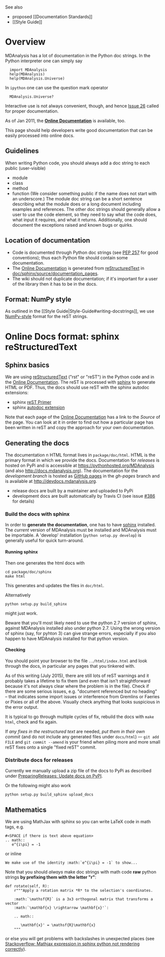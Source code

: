See also
* proposed [[Documentation Standards]]
* [[Style Guide]]

# Overview #
MDAnalysis has a lot of documentation in the Python doc strings. In the Python interpreter one can simply say
```
  import MDAnalysis
  help(MDAnalysis)
  help(MDAnalysis.Universe)
```
In `ipython` one can use the question mark operator
```
  MDAnalysis.Universe?
```
Interactive use is not always convenient, though, and hence [Issue 26](http://issues.mdanalysis.org/26) called for proper documentation.

As of Jan 2011, the **[Online Documentation](http://docs.mdanalysis.org/index.html)** is available, too.

This page should help developers write good documentation that can be easily processed into online docs.

## Guidelines ##

When writing Python code, you should always add a doc string to each public (user-visible)
  * module
  * class
  * method
  * function
(We consider something public if the name does not start with an underscore.)
The module doc string can be a short sentence describing what the module does or a long document including examples and references. The other doc strings should generally allow a user to use the code element, so they need to say what the code does, what input it requires, and what it returns. Additionally, one should document the exceptions raised and known bugs or quirks.

## Location of documentation ##
  * Code is documented through Python doc strings (see [PEP 257](http://www.python.org/dev/peps/pep-0257/) for good conventions); thus each Python file should contain some documentation.
  * The [Online Documentation](http://docs.mdanalysis.org/index.html) is generated from [reStructuredText](http://docutils.sourceforge.net/rst.html) in [doc/sphinx/source/documentation\_pages](https://github.com/MDAnalysis/mdanalysis/tree/develop/package/doc/sphinx/source/documentation_pages).
  * The wiki should not duplicate documentation; if it's important for a user of the library then it has to be in the docs.

## Format: NumPy style
As outlined in the [[Style Guide|Style-Guide#writing-docstrings]], we use [NumPy-style](https://github.com/numpy/numpy/blob/master/doc/HOWTO_DOCUMENT.rst.txt) format for the reST strings.


# Online Docs format: sphinx reStructuredText #

## Sphinx basics ##
We are using [reStructuredText](http://docutils.sourceforge.net/rst.html) ("rst" or "reST") in the Python code and in the [Online Documentation](http://docs.mdanalysis.org/index.html). The reST is processed with [sphinx](http://sphinx.pocoo.org/) to generate HTML or PDF. Thus, the docs should use reST with the sphinx autodoc extensions:
  * sphinx [reST Primer](http://sphinx.pocoo.org/rest.html)
  * sphinx [autodoc extension](http://sphinx.pocoo.org/ext/autodoc.html)

Note that each page of the  [Online Documentation](http://docs.mdanalysis.org/index.html) has a link to the _Source_ of the page. You can look at it in order to find out how a particular page has been written in reST and copy the approach for your own documentation.

## Generating the docs ##
The documentation n HTML format lives in `package/doc/html`. HTML is the primary format in which we provide the docs. Documentation for *releases* is hosted on PyPi and is accessible at https://pythonhosted.org/MDAnalysis (and also http://docs.mdanalysis.org). The documentation for the *development branch* is hosted as [GitHub pages](https://pages.github.com/) in the *gh-pages* branch and is available at http://devdocs.mdanalysis.org.

* release docs are built by a maintainer and uploaded to PyPi
* development docs are built automatically by Travis CI (see issue [#386](/MDAnalysis/mdanalysis/issues/386) for details)

### Build the docs with sphinx ###

In order to **generate the documentation**, one has to have [sphinx](http://sphinx-doc.org/) installed. The *current* version of MDAnalysis must be installed and MDAnalysis must be importable. A 'develop' installation (`python setup.py develop`) is generally useful for quick turn-around.

#### Running sphinx #####
Then one generates the html docs with
```
cd package/doc/sphinx
make html
```
This generates and updates the files in `doc/html`.

Alternatively
```
python setup.py build_sphinx
```
might just work.

Beware that you'll most likely need to use the python 2.7 version of sphinx, against MDAnalysis installed also under python 2.7. Using the wrong version of sphinx (say, for pyhton 3) can give strange errors, especially if you also happen to have MDAnalysis installed for that python version.

#### Checking ####
You should point your browser to the file `../html/index.html` and look through the docs, in particular any pages that you tinkered with.

As of this writing (July 2015), there are still lots of reST warnings and it probably takes a lifetime to fix them (and even that isn't straightforward because it's not always clear where the problem is in the file). Check if there are some serious issues, e.g. "document referenced but no heading" – that indicates some import issues or interference from Gremlins or Faeries or Pixies or all of the above. Visually check anything that looks suspicious in the error output.

It is typical to go through multiple cycles of fix, rebuild the docs with `make html`, check and fix again.

If *any fixes in the restructured text* are needed, *put them in their own commit* (and do not include any generated files under `docs/html`) — `git add FILE` and `git commit --amend` is your friend when piling more and more small reST fixes onto a single "fixed reST" commit.

### Distribute docs for releases ###
Currently we manually upload a zip file of the docs to PyPi as described under [PreparingReleases: Update docs on PyPI](PreparingReleases#Update_docs_on_PyPI).

Or the following might also work
```
python setup.py build_sphinx upload_docs
```

## Mathematics ##
We are using MathJax with sphinx so you can write LaTeX code in math tags, e.g.
```
#<SPACE if there is text above equation>
.. math::
   e^{i\pi} = -1
```
or inline
```
We make use of the identity :math:`e^{i\pi} = -1` to show...
```

Note that you should _always_ make doc strings with math code **raw** python strings **by prefixing them with the letter "r"**:
```
def rotate(self, R):
    r"""Apply a rotation matrix *R* to the selection's coordinates.

    :math:`\mathsf{R}` is a 3x3 orthogonal matrix that transforms a vector
    :math:`\mathbf{x} \rightarrow \mathbf{x}'`:

    .. math::

       \mathbf{x}' = \mathsf{R}\mathbf{x}
    """
```
or else you will get problems with backslashes in unexpected places (see [Stackoverflow: Mathjax expression in sphinx python not rendering correctly](http://stackoverflow.com/questions/16468397/mathjax-expression-in-sphinx-python-not-rendering-correclty")).


